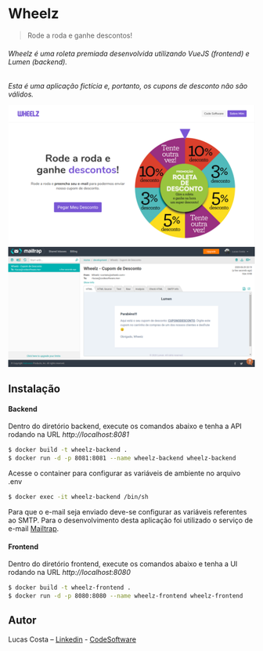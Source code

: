 # Wheelz
> Rode a roda e ganhe descontos!

###### Wheelz é uma roleta premiada desenvolvida utilizando VueJS (frontend) e Lumen (backend). ######

*Esta é uma aplicação fictícia e, portanto, os cupons de desconto não são válidos.*

![](./wheelz.png)
![](./email-sample.png)

## Instalação
#### Backend
Dentro do diretório backend, execute os comandos abaixo e tenha a API rodando na URL *http://localhost:8081*
```sh
$ docker build -t wheelz-backend .
$ docker run -d -p 8081:8081 --name wheelz-backend wheelz-backend
```
Acesse o container para configurar as variáveis de ambiente no arquivo .env
```sh
$ docker exec -it wheelz-backend /bin/sh
```
Para que o e-mail seja enviado deve-se configurar as variáveis referentes ao SMTP. Para o desenvolvimento desta 
aplicação foi utilizado o serviço de e-mail [Mailtrap](https://mailtrap.io/).


#### Frontend
Dentro do diretório frontend, execute os comandos abaixo e tenha a UI rodando na URL *http://localhost:8080*
```sh
$ docker build -t wheelz-frontend .
$ docker run -d -p 8080:8080 --name wheelz-frontend wheelz-frontend
```

## Autor
Lucas Costa – [Linkedin](https://www.linkedin.com/in/lucashcruzcosta/) - [CodeSoftware](https://www.codesoftware.me)